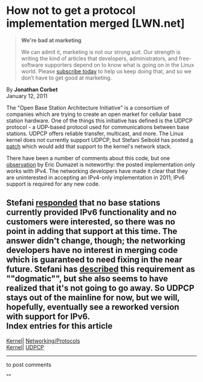 # How not to get a protocol implementation merged [LWN.net]

> **We're bad at marketing**
> 
> We can admit it, marketing is not our strong suit. Our strength is writing the kind of articles that developers, administrators, and free-software supporters depend on to know what is going on in the Linux world. Please [subscribe today](/Promo/nsn-bad/subscribe) to help us keep doing that, and so we don’t have to get good at marketing. 

By **Jonathan Corbet**  
January 12, 2011 

The "Open Base Station Architecture Initiative" is a consortium of companies which are trying to create an open market for cellular base station hardware. One of the things this initiative has defined is the UDPCP protocol - a UDP-based protocol used for communications between base stations. UDPCP offers reliable transfer, multicast, and more. The Linux kernel does not currently support UDPCP, but Stefani Seibold has posted [a patch](/Articles/422473/) which would add that support to the kernel's network stack. 

There have been a number of comments about this code, but one [observation](/Articles/422651/) by Eric Dumazet is noteworthy: the posted implementation only works with IPv4. The networking developers have made it clear that they are uninterested in accepting an IPv4-only implementation in 2011; IPv6 support is required for any new code. 

Stefani [responded](/Articles/422652/) that no base stations currently provided IPv6 functionality and no customers were interested, so there was no point in adding that support at this time. The answer didn't change, though; the networking developers have no interest in merging code which is guaranteed to need fixing in the near future. Stefani has [described](/Articles/422653/) this requirement as ""dogmatic"", but she also seems to have realized that it's not going to go away. So UDPCP stays out of the mainline for now, but we will, hopefully, eventually see a reworked version with support for IPv6.  
Index entries for this article  
---  
[Kernel](/Kernel/Index)| [Networking/Protocols](/Kernel/Index#Networking-Protocols)  
[Kernel](/Kernel/Index)| [UDPCP](/Kernel/Index#UDPCP)  
  


* * *

to post comments 

""
